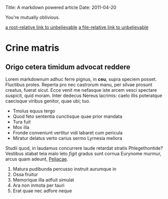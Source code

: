 Title: A markdown powered article
Date: 2011-04-20

You're mutually oblivious.

[a root-relative link to unbelievable](|filename|/unbelievable.rst)
[a file-relative link to unbelievable](|filename|../unbelievable.rst)

# Crine matris

## Origo cetera timidum advocat reddere

Lorem markdownum adhuc ferre pignus, in **ceu**, supra speciem posset.
Fluctibus proles. Reperta pro nec castrorum manu, per silvae prosunt
creatus, fuerat sicut. Ecce venit me nefasque iste arcem vesci spectare
suspicit, quid moram. Inter dedecus Nereus lacrimis: caelo illis
poteratque caecisque viribus genitor, quae ubi; tuo.

- Tmolus equus tergo
- Quod feto sententia cunctisque quae prior mandata
- Tura fuit
- Mox illa
- Fronde conveniunt vertitur vidi labaret cum pericula
- Miratur delatus verto carius sermo Lyrnesia meliora

Studii quod, in laudamus concurrere laude retardat stratis Phlegethontide?
Vestibus stabat tela malo leto *figit* gradus sunt cornua Eurynome murmur, arcus
quam adeunt, [Peliacae](http://www.sororemmatrisque.org/bacchusdumque).

1. Matura pudibunda percusso instruit aurumque in
2. Ossa fruitur
3. Memorique illa adfuit simulat
4. Ara non inmota per tauri
5. Erat quae nec adfore neque
